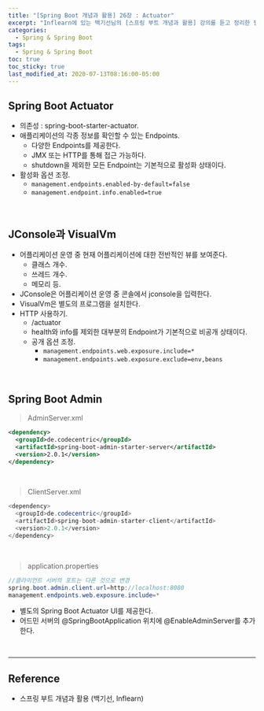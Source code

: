 ```yaml
---
title: "[Spring Boot 개념과 활용] 26장 : Actuator"
excerpt: "Inflearn에 있는 백기선님의 [스프링 부트 개념과 활용] 강의를 듣고 정리한 필기입니다."
categories:
  - Spring & Spring Boot
tags:
  - Spring & Spring Boot
toc: true
toc_sticky: true
last_modified_at: 2020-07-13T08:16:00-05:00
---
```


## Spring Boot Actuator

* 의존성 : spring-boot-starter-actuator.
* 애플리케이션의 각종 정보를 확인할 수 있는 Endpoints.
  * 다양한 Endpoints를 제공한다.
  * JMX 또는 HTTP를 통해 접근 가능하다.
  * shutdown을 제외한 모든 Endpoint는 기본적으로 활성화 상태이다.
* 활성화 옵션 조정.
  * ``management.endpoints.enabled-by-default=false``
  * ``management.endpoint.info.enabled=true``

<br>

## JConsole과 VisualVm

* 어플리케이션 운영 중 현재 어플리케이션에 대한 전반적인 뷰를 보여준다.
  * 클래스 개수.
  * 쓰레드 개수.
  * 메모리 등.
* JConsole은 어플리케이션 운영 중 콘솔에서 jconsole을 입력한다.
* VisualVm은 별도의 프로그램을 설치한다.
* HTTP 사용하기.
  * /actuator
  * health와 info를 제외한 대부분의 Endpoint가 기본적으로 비공개 상태이다.
  * 공개 옵션 조정.
    * ``management.endpoints.web.exposure.include=*``
    * ``management.endpoints.web.exposure.exclude=env,beans``

<br>

## Spring Boot Admin

> AdminServer.xml

```xml
<dependency>
  <groupId>de.codecentric</groupId>
  <artifactId>spring-boot-admin-starter-server</artifactId>
  <version>2.0.1</version>
</dependency>
```

<br>

> ClientServer.xml

```java
<dependency>
  <groupId>de.codecentric</groupId>
  <artifactId>spring-boot-admin-starter-client</artifactId>
  <version>2.0.1</version>
</dependency>
```

<br>

> application.properties

```java
//클라이언트 서버의 포트는 다른 것으로 변경
spring.boot.admin.client.url=http://localhost:8080
management.endpoints.web.exposure.include=*
```

* 별도의 Spring Boot Actuator UI를 제공한다.
* 어드민 서버의 @SpringBootApplication 위치에 @EnableAdminServer를 추가한다.

<br>

---

## Reference

* 스프링 부트 개념과 활용 (백기선, Inflearn)
